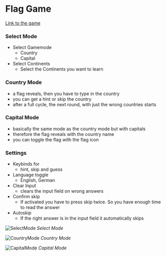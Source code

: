# Flag Game
[Link to the game](https://learnflags.netlify.app)

### Select Mode
- Select Gamemode
  - Country
  - Capital
- Select Continents
  - Select the Continents you want to learn

### Country Mode
- a flag reveals, then you have to type in the country
- you can get a hint or skip the country
- after a full cycle, the next round, with just the wrong countries starts

### Capital Mode
- basically the same mode as the country mode but with capitals
- therefore the flag reveals with the country name
- you can toggle the flag with the flag icon

### Settings
- Keybinds for
  - hint, skip and guess
- Language toggle
  - English, German
- Clear Input
  - clears the input field on wrong answers
- Confirm skip
  - If activated you have to press skip twice. So you have enough time to read the answer 
- Autoskip
  - If the right answer is in the input field it automatically skips

![SelectMode](https://github.com/Michiii11/Flags/assets/92372034/f837b924-e8e3-41a6-904e-fa736089f79e)
*Select Mode*

![CountryMode](https://github.com/Michiii11/Flags/assets/92372034/9214cfba-3a97-4718-b654-b9facd0c1a27)
*Country Mode*

![CapitalMode](https://github.com/Michiii11/Flags/assets/92372034/32b20d18-09c6-4733-9b67-9a83f9c5bc2a)
*Capital Mode*
